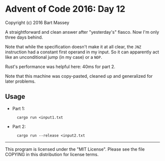 # Advent of Code 2016: Day 12
Copyright (c) 2016 Bart Massey

A straightforward and clean answer after "yesterday's"
fiasco. Now I'm only three days behind.

Note that while the specification doesn't make it at all
clear, the `JNZ` instruction had a constant first operand in
my input. So it can apparently act like an unconditional
jump (in my case) or a `NOP`.

Rust's performance was helpful here: 40ms for part 2.

Note that this machine was copy-pasted, cleaned up and
generalized for later problems.

## Usage

* Part 1:

        cargo run <input1.txt

* Part 2:

        cargo run --release <input2.txt

---

This program is licensed under the "MIT License".
Please see the file COPYING in this distribution
for license terms.

